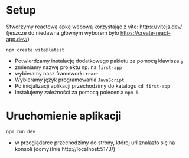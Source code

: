 # Setup

Stworzymy reactową apkę webową korzystając z vite: https://vitejs.dev/
(jeszcze do niedawna głównym wyborem było https://create-react-app.dev/)

```shell
npm create vite@latest
```
- Potwierdzamy instalację dodatkowego pakietu za pomocą klawisza `y`
- zmieniamy nazwę projektu np. na `first-app`
- wybieramy nasz framework: `react`
- Wybieramy język programowania `JavaScript`
- Po inicjalizacji aplikacji przechodzimy do katalogu `cd first-app`
- Instalujemy zależności za pomocą polecenia `npm i`

# Uruchomienie aplikacji

```shell
npm run dev
```
- w przeglądarce przechodzimy do strony, której url znalazło się na konsoli (domyślnie http://localhost:5173/)